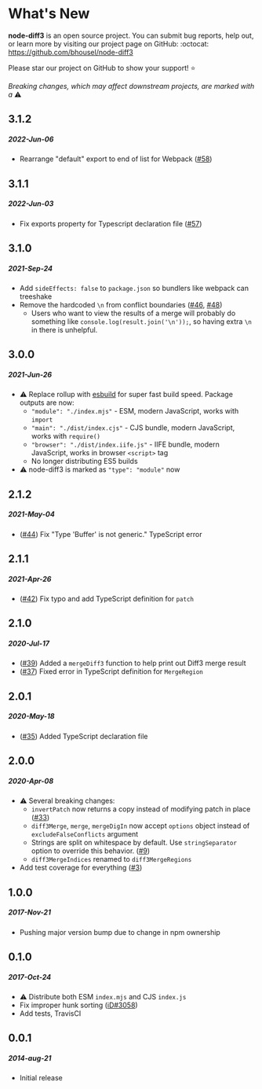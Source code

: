 # What's New

**node-diff3** is an open source project. You can submit bug reports, help out,
or learn more by visiting our project page on GitHub:  :octocat: https://github.com/bhousel/node-diff3

Please star our project on GitHub to show your support! ⭐️

_Breaking changes, which may affect downstream projects, are marked with a_ ⚠️

<!--
# A.B.C
##### YYYY-MMM-DD
*

[#xxx]: https://github.com/bhousel/node-diff3/issues/xxx
-->

## 3.1.2
##### 2022-Jun-06

* Rearrange "default" export to end of list for Webpack ([#58])

[#58]: https://github.com/bhousel/node-diff3/issues/58


## 3.1.1
##### 2022-Jun-03

* Fix exports property for Typescript declaration file ([#57])

[#57]: https://github.com/bhousel/node-diff3/issues/57


## 3.1.0
##### 2021-Sep-24

* Add `sideEffects: false` to `package.json` so bundlers like webpack can treeshake
* Remove the hardcoded `\n` from conflict boundaries ([#46], [#48])
  * Users who want to view the results of a merge will probably do something like `console.log(result.join('\n'));`, so having extra `\n` in there is unhelpful.

[#46]: https://github.com/bhousel/node-diff3/issues/46
[#48]: https://github.com/bhousel/node-diff3/issues/48


## 3.0.0
##### 2021-Jun-26

* ⚠️  Replace rollup with [esbuild](https://esbuild.github.io/) for super fast build speed. Package outputs are now:
  * `"module": "./index.mjs"` - ESM, modern JavaScript, works with `import`
  * `"main": "./dist/index.cjs"` - CJS bundle, modern JavaScript, works with `require()`
  * `"browser": "./dist/index.iife.js"` - IIFE bundle, modern JavaScript, works in browser `<script>` tag
  * No longer distributing ES5 builds
* ⚠️  node-diff3 is marked as `"type": "module"` now


## 2.1.2
##### 2021-May-04

* ([#44]) Fix "Type 'Buffer' is not generic." TypeScript error

[#44]: https://github.com/bhousel/node-diff3/issues/44


## 2.1.1
##### 2021-Apr-26

* ([#42]) Fix typo and add TypeScript definition for `patch`

[#42]: https://github.com/bhousel/node-diff3/issues/42


## 2.1.0
##### 2020-Jul-17

* ([#39]) Added a `mergeDiff3` function to help print out Diff3 merge result
* ([#37]) Fixed error in TypeScript definition for `MergeRegion`

[#39]: https://github.com/bhousel/node-diff3/issues/39
[#37]: https://github.com/bhousel/node-diff3/issues/37


## 2.0.1
##### 2020-May-18

* ([#35]) Added TypeScript declaration file

[#35]: https://github.com/bhousel/node-diff3/issues/35


## 2.0.0
##### 2020-Apr-08

* ⚠️  Several breaking changes:
  * `invertPatch` now returns a copy instead of modifying patch in place ([#33])
  * `diff3Merge`, `merge`, `mergeDigIn` now accept `options` object instead of `excludeFalseConflicts` argument
  * Strings are split on whitespace by default. Use `stringSeparator` option to override this behavior. ([#9])
  * `diff3MergeIndices` renamed to `diff3MergeRegions`
* Add test coverage for everything ([#3])

[#33]: https://github.com/bhousel/node-diff3/issues/33
[#9]: https://github.com/bhousel/node-diff3/issues/9
[#3]: https://github.com/bhousel/node-diff3/issues/3


## 1.0.0
##### 2017-Nov-21

* Pushing major version bump due to change in npm ownership


## 0.1.0
##### 2017-Oct-24

* ⚠️  Distribute both ESM `index.mjs` and CJS `index.js`
* Fix improper hunk sorting ([iD#3058])
* Add tests, TravisCI

[iD#3058]: https://github.com/openstreetmap/iD/issues/3058


## 0.0.1
##### 2014-aug-21

* Initial release
